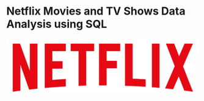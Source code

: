 # Netflix Movies and TV Shows Data Analysis using SQL
![Netflix Logo](https://github.com/AbirBhatt1999/Netflix_Sql_Project/blob/main/logo.png?raw=true)
